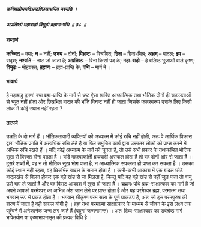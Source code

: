 ##### कच्चिन्नोभयविभ्रष्टश्छिन्नाभ्रमिव नश्यति ।
##### अप्रतिष्ठो महाबाहो विमूढो ब्रह्मणः पथि ॥ ३८ ॥

#### शब्दार्थ

**कच्चित्** – क्या; **न** – नहीं; **उभय** – दोनों; **विभ्रष्टः** – विचलित; **छिन्न** – छिन्न-भिन्न; **अभ्रम्** – बादल; **इव** – सदृश; **नश्यति** – नष्ट जो जाता है; **अप्रतिष्ठः** – बिना किसी पद के; **महा-बाहो** – हे बलिष्ठ भुजाओं वाले कृष्ण; **विमुढः** – मोहग्रस्त; **ब्रह्मणः** – ब्रह्म-प्राप्ति के; **पथि** – मार्ग में ।

#### भावार्थ

हे महाबाहु कृष्ण! क्या ब्रह्म-प्राप्ति के मार्ग से भ्रष्ट ऐसा व्यक्ति आध्यात्मिक तथा भौतिक दोनों ही सफलताओं से च्युत नहीं होता और छिन्नभिन्न बादल की भाँति विनष्ट नहीं हो जाता जिसके फलस्वरूप उसके लिए किसी लोक में कोई स्थान नहीं रहता ?

#### तात्पर्य

उन्नति के दो मार्ग हैं । भौतिकतावादी व्यक्तियों की अध्यात्म में कोई रुचि नहीं होती, अतः वे आर्थिक विकास द्वारा भौतिक प्रगति में अत्यधिक रुचि लेते हैं या फिर समुचित कार्य द्वारा उच्चतर लोकों को प्राप्त करने में अधिक रुचि रखते हैं । यदि कोई अध्यात्म के मार्ग को चुनता है, तो उसे सभी प्रकार के तथाकथित भौतिक सुख से विरक्त होना पड़ता है । यदि महत्त्वाकांक्षी ब्रह्मवादी असफल होता है तो वह दोनों ओर से जाता है । दूसरे शब्दों में, वह न तो भौतिक सुख भोग पाता है, न आध्यात्मिक सफलता ही प्राप्त कर सकता है । उसका कोई स्थान नहीं रहता, वह छिन्नभिन्न बादल के समान होता है । कभी-कभी आकाश में एक बादल छोटे बादलखंड से विलग होकर एक बड़े खंड से जा मिलता है, किन्तु यदि वह बड़े खंड से नहीं जुड़ पाता तो वायु उसे बहा ले जाती है और वह विराट आकाश में लुप्त हो जाता है । ब्रह्मणः पथि ब्रह्म-साक्षात्कार का मार्ग है जो अपने आपको परमेश्वर का अभिन्न अंश जान लेने पर प्राप्त होता है और यह परमेश्वर ब्रह्म, परमात्मा तथा भगवान् रूप में प्रकट होता है । भगवान् श्रीकृष्ण परम सत्य के पूर्ण प्राकट्य हैं, अतः जो इस परमपुरुष की शरण में जाता है वही सफल योगी है । ब्रह्म तथा परमात्मा साक्षात्कार के माध्यम से जीवन के इस लक्ष्य तक पहुँचने में अनेकानेक जन्म लग जाते हैं (बहूनां जन्मनामन्त) । अतः दिव्य-साक्षात्कार का सर्वश्रेष्ठ मार्ग भक्तियोग या कृष्णभावनामृत की प्रत्यक्ष विधि है ।